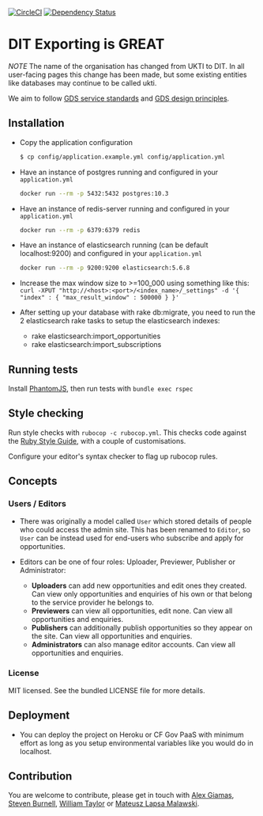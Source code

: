 [![CircleCI](https://circleci.com/gh/uktrade/export-opportunities.svg?style=svg)](https://circleci.com/gh/uktrade/export-opportunities)
[![Dependency Status](https://gemnasium.com/badges/github.com/uktrade/export-opportunities.svg)](https://gemnasium.com/github.com/uktrade/export-opportunities)


# DIT Exporting is GREAT

*NOTE* The name of the organisation has changed from UKTI to DIT. In all
user-facing pages this change has been made, but some existing entities like
databases may continue to be called ukti.

We aim to follow [GDS service standards](https://www.gov.uk/service-manual/service-standard) and [GDS design principles](https://www.gov.uk/design-principles).

## Installation

* Copy the application configuration
  ```bash
  $ cp config/application.example.yml config/application.yml
  ```

* Have an instance of postgres running and configured in your `application.yml`
  ```bash
  docker run --rm -p 5432:5432 postgres:10.3
  ```

* Have an instance of redis-server running and configured in your `application.yml`
  ```bash
  docker run --rm -p 6379:6379 redis
  ```

* Have an instance of elasticsearch running (can be default localhost:9200) and configured in your `application.yml`
  ```bash
  docker run --rm -p 9200:9200 elasticsearch:5.6.8
  ```

* Increase the max window size to >=100_000 using something like this:
```curl -XPUT "http://<host>:<port>/<index_name>/_settings" -d '{ "index" : { "max_result_window" : 500000 } }'```

* After setting up your database with rake db:migrate, you need to run the 2 elasticsearch rake tasks to setup the elasticsearch indexes:
    * rake elasticsearch:import_opportunities
    * rake elasticsearch:import_subscriptions
    

## Running tests

Install [PhantomJS](http://phantomjs.org/), then run tests with `bundle exec rspec`

## Style checking

Run style checks with `rubocop -c rubocop.yml`. This checks code against the [Ruby Style Guide](https://github.com/bbatsov/ruby-style-guide), with a couple of customisations.

Configure your editor's syntax checker to flag up rubocop rules.

## Concepts

### Users / Editors

* There was originally a model called `User` which stored details of people who could access the admin site. This has been renamed to `Editor`, so `User` can be instead used for end-users who subscribe and apply for opportunities.

* Editors can be one of four roles: Uploader, Previewer, Publisher or Administrator:

  * **Uploaders** can add new opportunities and edit ones they created. Can view only opportunities and enquiries of his own or that belong to the service provider he belongs to. 
  * **Previewers** can view all opportunities, edit none. Can view all opportunities and enquiries.
  * **Publishers** can additionally publish opportunities so they appear on the site. Can view all opportunities and enquiries.
  * **Administrators** can also manage editor accounts. Can view all opportunities and enquiries.

### License

MIT licensed. See the bundled LICENSE file for more details.
  
## Deployment
  
* You can deploy the project on Heroku or CF Gov PaaS with minimum effort as long as you setup environmental variables like you would do in localhost.

## Contribution

You are welcome to contribute, please get in touch with [Alex Giamas](mailto:alexandros.giamas@digital.trade.gov.uk), [Steven Burnell](mailto:steve.burnell@digital.trade.gov.uk), [William Taylor](mailto:william.taylor@digital.trade.gov.uk) or [Mateusz Lapsa Malawski](mailto:mateusz.lapsa-malawski@digital.trade.gov.uk).

